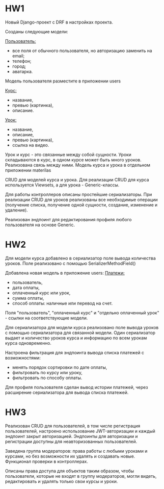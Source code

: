 <h1> HW1 </h1> 
Новый Django-проект с DRF в настройках проекта.

Созданы следующие модели:

<ins>Пользователь: </ins>
- все поля от обычного пользователя, но авторизацию заменить на email;
- телефон;
- город;
- аватарка.

Модель пользователя разместите в приложении users

<ins>Курс:</ins>
- название,
- превью (картинка),
- описание.

<ins>Урок:</ins>
- название,
- описание,
- превью (картинка),
- ссылка на видео.

Урок и курс - это связанные между собой сущности. Уроки складываются в курс, в одном курсе может быть много уроков. Реализована связь между ними.
Модель курса и урока в отдельном приложении materilas

CRUD для моделей курса и урока. Для реализации CRUD для курса используется Viewsets, а для урока - Generic-классы.

Для работы контроллеров описаны простейшие сериализаторы.
При реализации CRUD для уроков реализованы все необходимые операции (получение списка, получение одной сущности, создание, изменение и удаление).

Реализован эндпоинт для редактирования профиля любого пользователя на основе Generic.

<h1> HW2 </h1> 
Для модели курса добавлено в сериализатор поле вывода количества уроков. Поле реализовано с помощью SerializerMethodField()

Добавлена новая модель в приложение users:
<ins>Платежи:</ins>
- пользователь,
- дата оплаты,
- оплаченный курс или урок,
- сумма оплаты,
- способ оплаты: наличные или перевод на счет.

Поля "пользователь", "оплаченный курс" и "отдельно оплаченный урок" - ссылки на соответствующие модели.

Для сериализатора для модели курса реализовано поле вывода уроков с помощью сериализатора для связанной модели.
Один сериализатор выдает и количество уроков курса и информацию по всем урокам курса одновременно.

Настроена фильтрация для эндпоинта вывода списка платежей с возможностями:
- менять порядок сортировки по дате оплаты,
- фильтровать по курсу или уроку,
- фильтровать по способу оплаты.

Для профиля пользователя сделан вывод истории платежей, через расширение сериализатора для вывода списка платежей.

<h1> HW3 </h1> 
Реализован CRUD для пользователей, в том числе регистрация пользователей, настроено использование JWT-авторизации и каждый эндпоинт закрыт авторизацией.
Эндпоинты для авторизации и регистрации доступны для неавторизованных пользователей.

Заведена группа модераторов:
права работы с любыми уроками и курсами, но без возможности их удалять и создавать новые. 
Функционал проверки в контроллерах.

Описаны права доступа для объектов таким образом, чтобы пользователи, которые не входят в группу модераторов, могли видеть, редактировать и удалять только свои курсы и уроки.
